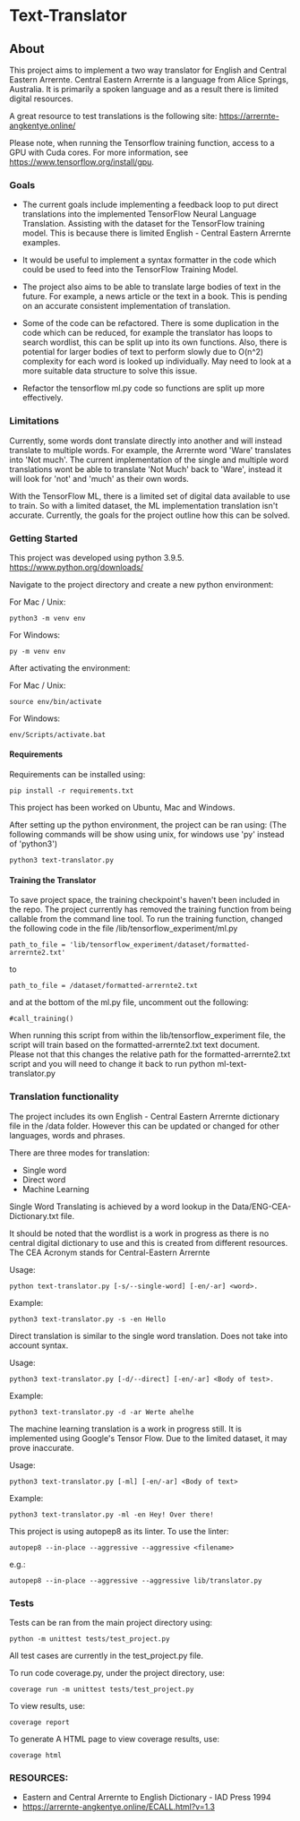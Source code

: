 # Text-Translator

## About

This project aims to implement a two way translator for English and Central Eastern Arrernte. Central Eastern Arrernte is a language from Alice Springs, Australia. It is primarily a spoken language and as a result there is limited digital resources.

A great resource to test translations is the following site: https://arrernte-angkentye.online/

Please note, when running the Tensorflow training function, access to a GPU with Cuda cores. For more information, see https://www.tensorflow.org/install/gpu.

### Goals
* The current goals include implementing a feedback loop to put direct translations into the implemented TensorFlow Neural Language Translation. Assisting with the dataset for the TensorFlow training model. This is because there is limited English - Central Eastern Arrernte examples.

* It would be useful to implement a syntax formatter in the code which could be used to feed into the TensorFlow Training Model.

* The project also aims to be able to translate large bodies of text in the future. For example, a news article or the text in a book. This is pending on an accurate consistent implementation of translation.

* Some of the code can be refactored. There is some duplication in the code which can be reduced, for example the translator has loops to search wordlist, this can be split up into its own functions. Also, there is potential for larger bodies of text to perform slowly due to O(n^2) complexity for each word is looked up individually. May need to look at a more suitable data structure to solve this issue.

* Refactor the tensorflow ml.py code so functions are split up more effectively.

### Limitations

Currently, some words dont translate directly into another and will instead translate to multiple words.
For example, the Arrernte word 'Ware' translates into 'Not much'. The current implementation of the single and multiple word translations wont be able to translate 'Not Much' back to 'Ware', instead it will look for 'not' and 'much' as their own words.

With the TensorFlow ML, there is a limited set of digital data available to use to train. So with a limited dataset, the ML implementation translation isn't accurate. Currently, the goals for the project outline how this can be solved.


### Getting Started


This project was developed using python 3.9.5.
https://www.python.org/downloads/

Navigate to the project directory and create a new python environment:

For Mac / Unix:
```
python3 -m venv env
```
For Windows:
```
py -m venv env
```

After activating the environment:

For Mac / Unix:
```
source env/bin/activate
```
For Windows:
```
env/Scripts/activate.bat
```

#### Requirements

Requirements can be installed using:
```
pip install -r requirements.txt
```
This project has been worked on Ubuntu, Mac and Windows.

After setting up the python environment, the project can be ran using:
(The following commands will be show using unix, for windows use 'py' instead of 'python3')
```
python3 text-translator.py
```

#### Training the Translator

To save project space, the training checkpoint's haven't been included in the repo.
The project currently has removed the training function from being callable from the command line tool.
To run the training function, changed the following code in the file /lib/tensorflow_experiment/ml.py

```
path_to_file = 'lib/tensorflow_experiment/dataset/formatted-arrernte2.txt'
```
to
```
path_to_file = /dataset/formatted-arrernte2.txt
```

and at the bottom of the ml.py file, uncomment out the following:
```
#call_training()
```

When running this script from within the lib/tensorflow_experiment file, the script will train based on the formatted-arrernte2.txt text document.\
Please not that this changes the relative path for the formatted-arrernte2.txt script and you will need to change it back to run python ml-text-translator.py

### Translation functionality

The project includes its own English - Central Eastern Arrernte dictionary file in the /data folder. However this can be updated or changed for other languages, words and phrases.

There are three modes for translation:
* Single word
* Direct word
* Machine Learning

Single Word Translating is achieved by a word lookup in the Data/ENG-CEA-Dictionary.txt file.

It should be noted that the wordlist is a work in progress as there is no central digital dictionary to use and this is created from different resources.
The CEA Acronym stands for Central-Eastern Arrernte

Usage:
```
python text-translator.py [-s/--single-word] [-en/-ar] <word>.
```
Example:
```
python3 text-translator.py -s -en Hello
```


Direct translation is similar to the single word translation. Does not take into account syntax.

Usage:
```
python3 text-translator.py [-d/--direct] [-en/-ar] <Body of test>.
```

Example:

```
python3 text-translator.py -d -ar Werte ahelhe
```


The machine learning translation is a work in progress still. It is implemented using Google's Tensor Flow. Due to the limited dataset, it may prove inaccurate.

Usage:
```
python3 text-translator.py [-ml] [-en/-ar] <Body of text>
```

Example:
```
python3 text-translator.py -ml -en Hey! Over there!
```

This project is using autopep8 as its linter. To use the linter:

```
autopep8 --in-place --aggressive --aggressive <filename>
```

e.g.:

```
autopep8 --in-place --aggressive --aggressive lib/translator.py
```


### Tests

Tests can be ran from the main project directory using:

```
python -m unittest tests/test_project.py
```
All test cases are currently in the test_project.py file.

To run code coverage.py, under the project directory, use:

```
coverage run -m unittest tests/test_project.py
```
To view results, use:
```
coverage report
```

To generate A HTML page to view coverage results, use:
```
coverage html
```

### RESOURCES:

* Eastern and Central Arrernte to English Dictionary - IAD Press 1994
* https://arrernte-angkentye.online/ECALL.html?v=1.3
